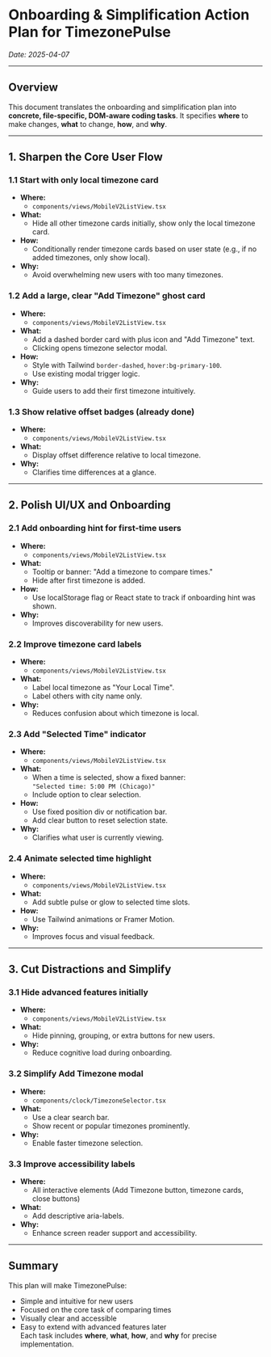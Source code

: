 # Onboarding & Simplification Action Plan for TimezonePulse  
*Date: 2025-04-07*  

---

## Overview  
This document translates the onboarding and simplification plan into **concrete, file-specific, DOM-aware coding tasks**. It specifies **where** to make changes, **what** to change, **how**, and **why**.  

---

## 1. Sharpen the Core User Flow

### 1.1 Start with only local timezone card  
- **Where:**  
  - `components/views/MobileV2ListView.tsx`  
- **What:**  
  - Hide all other timezone cards initially, show only the local timezone card.  
- **How:**  
  - Conditionally render timezone cards based on user state (e.g., if no added timezones, only show local).  
- **Why:**  
  - Avoid overwhelming new users with too many timezones.  

### 1.2 Add a large, clear "Add Timezone" ghost card  
- **Where:**  
  - `components/views/MobileV2ListView.tsx`  
- **What:**  
  - Add a dashed border card with plus icon and "Add Timezone" text.  
  - Clicking opens timezone selector modal.  
- **How:**  
  - Style with Tailwind `border-dashed`, `hover:bg-primary-100`.  
  - Use existing modal trigger logic.  
- **Why:**  
  - Guide users to add their first timezone intuitively.  

### 1.3 Show relative offset badges (already done)  
- **Where:**  
  - `components/views/MobileV2ListView.tsx`  
- **What:**  
  - Display offset difference relative to local timezone.  
- **Why:**  
  - Clarifies time differences at a glance.  

---

## 2. Polish UI/UX and Onboarding

### 2.1 Add onboarding hint for first-time users  
- **Where:**  
  - `components/views/MobileV2ListView.tsx`  
- **What:**  
  - Tooltip or banner: "Add a timezone to compare times."  
  - Hide after first timezone is added.  
- **How:**  
  - Use localStorage flag or React state to track if onboarding hint was shown.  
- **Why:**  
  - Improves discoverability for new users.  

### 2.2 Improve timezone card labels  
- **Where:**  
  - `components/views/MobileV2ListView.tsx`  
- **What:**  
  - Label local timezone as "Your Local Time".  
  - Label others with city name only.  
- **Why:**  
  - Reduces confusion about which timezone is local.  

### 2.3 Add "Selected Time" indicator  
- **Where:**  
  - `components/views/MobileV2ListView.tsx`  
- **What:**  
  - When a time is selected, show a fixed banner:  
    `"Selected time: 5:00 PM (Chicago)"`  
  - Include option to clear selection.  
- **How:**  
  - Use fixed position div or notification bar.  
  - Add clear button to reset selection state.  
- **Why:**  
  - Clarifies what user is currently viewing.  

### 2.4 Animate selected time highlight  
- **Where:**  
  - `components/views/MobileV2ListView.tsx`  
- **What:**  
  - Add subtle pulse or glow to selected time slots.  
- **How:**  
  - Use Tailwind animations or Framer Motion.  
- **Why:**  
  - Improves focus and visual feedback.  

---

## 3. Cut Distractions and Simplify

### 3.1 Hide advanced features initially  
- **Where:**  
  - `components/views/MobileV2ListView.tsx`  
- **What:**  
  - Hide pinning, grouping, or extra buttons for new users.  
- **Why:**  
  - Reduce cognitive load during onboarding.  

### 3.2 Simplify Add Timezone modal  
- **Where:**  
  - `components/clock/TimezoneSelector.tsx`  
- **What:**  
  - Use a clear search bar.  
  - Show recent or popular timezones prominently.  
- **Why:**  
  - Enable faster timezone selection.  

### 3.3 Improve accessibility labels  
- **Where:**  
  - All interactive elements (Add Timezone button, timezone cards, close buttons)  
- **What:**  
  - Add descriptive aria-labels.  
- **Why:**  
  - Enhance screen reader support and accessibility.  

---

## Summary  
This plan will make TimezonePulse:  
- Simple and intuitive for new users  
- Focused on the core task of comparing times  
- Visually clear and accessible  
- Easy to extend with advanced features later  
Each task includes **where**, **what**, **how**, and **why** for precise implementation.
